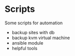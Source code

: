 # Scripts
Some scripts for automation
- backup sites with db
- backup kvm virtual machine
- ansible module
- helpful tools
